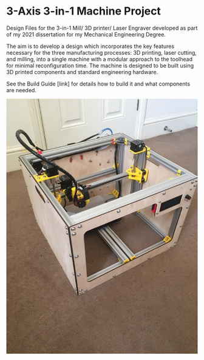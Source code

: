 # 3-Axis 3-in-1 Machine Project
Design Files for the 3-in-1 Mill/ 3D printer/ Laser Engraver developed as part of my 2021 dissertation for my Mechanical Engineering Degree.

The aim is to develop a design which incorporates the key features necessary for the three manufacturing processes: 3D printing, laser cutting, and milling, into a single machine with a modular approach to the toolhead for minimal reconfiguration time. The machine is designed to be built using 3D printed components and standard engineering hardware.

See the Build Guide [link] for details how to build it and what components are needed.

![test](/Images/Full_Assy_1.JPG)

